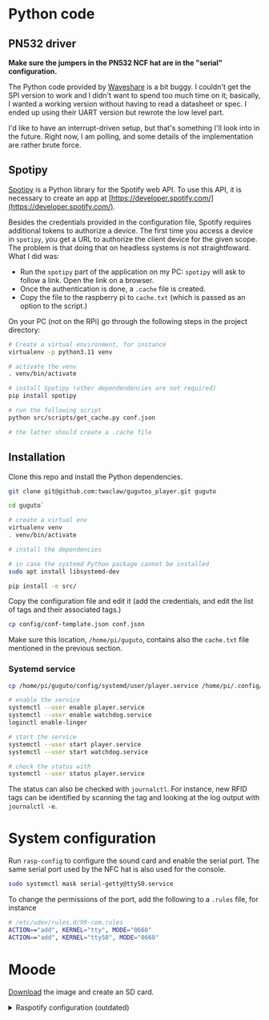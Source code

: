 # Python code

## PN532 driver

**Make sure the jumpers in the PN532 NCF hat are in the "serial" configuration.**

The Python code provided by [Waveshare](https://www.waveshare.com/wiki/PN532_NFC_HAT)
is a bit buggy. I couldn't get the SPI version to work and I didn't want to spend too much time on it; basically, I wanted a working version without having to read a datasheet or spec. I ended up using their UART version but rewrote the low level part.

I'd like to have an interrupt-driven setup, but that's something I'll look into in the future. Right now, I am polling, and some details of the implementation are rather brute force.

## Spotipy

[Spotipy](https://spotipy.readthedocs.io/en/latest/) is a Python library for the Spotify web API. To use this API, it is necessary to create an app at [https://developer.spotify.com/](https://developer.spotify.com/).

Besides the credentials provided in the configuration file, Spotify requires additional tokens to authorize a device. The first time you access a device in `spotipy`, you get a URL to authorize the client device for the given scope. The problem is that doing that on headless systems is not straightfoward. What I did was:

- Run the `spotipy` part of the application on my PC: `spotipy` will ask to follow a link. Open the link on a browser.
- Once the authentication is done, a `.cache` file is created.
- Copy the file to the raspberry pi to `cache.txt` (which is passed as an option to the script.)

On your PC (not on the RPi) go through the following steps in the project directory:

```bash
# Create a virtual environment, for instance
virtualenv -p python3.11 venv

# activate the venv
. venv/bin/activate

# install Spotipy (other dependendencies are not required)
pip install spotipy

# run the following script
python src/scripts/get_cache.py conf.json

# the latter should create a .cache file
```

## Installation

Clone this repo and install the Python dependencies.

```bash
git clone git@github.com:twaclaw/gugutos_player.git guguto

cd guguto`

# create a virtual env
virtualenv venv
. venv/bin/activate

# install the dependencies

# in case the systemd Python package cannot be installed
sudo apt install libsystemd-dev

pip install -e src/
```

Copy the configuration file and edit it (add the credentials, and edit the list of tags and their associated tags.)

```bash
cp config/conf-template.json conf.json
```

Make sure this location, `/home/pi/guguto`, contains also the `cache.txt` file mentioned in the previous section.

### Systemd service

```bash
cp /home/pi/guguto/config/systemd/user/player.service /home/pi/.config/systemd/user

# enable the service
systemctl --user enable player.service
systemctl --user enable watchdog.service
loginctl enable-linger

# start the service
systemctl --user start player.service
systemctl --user start watchdog.service

# check the status with
systemctl --user status player.service
```

The status can also be checked with `journalctl`. For instance, new RFID tags can be identified by scanning the tag and looking at the log output with `journalctl -e`.

# System configuration

Run `rasp-config` to configure the sound card and enable the serial port. The same serial port used by the NFC hat is also used for the console.

```bash
sudo systemctl mask serial-getty@ttyS0.service
```

To change the permissions of the port, add the following to a `.rules` file, for instance

```bash
# /etc/udev/rules.d/99-com.rules
ACTION=="add", KERNEL="tty", MODE="0660"
ACTION=="add", KERNEL="ttyS0", MODE="0660"
```

# Moode

[Download](https://moodeaudio.org/) the image and create an SD card.

<details>
<summary>
Raspotify configuration (outdated)
</summary>

Follow the instructions from the [basic setup](https://github.com/dtcooper/raspotify/wiki/Basic-Setup-Guide)

<!-- #/etc/asound.conf
defaults.pcm.card 3
defaults.ctl.card 3
defaults.pcm.dmix.rate 32000
defaults.pcm.dmix.format S16_LE -->
</details>
